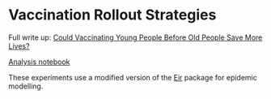 # Vaccination Rollout Strategies

Full write up: [Could Vaccinating Young People Before Old People Save More Lives?](https://www.aidancooper.co.uk/could-vaccinating-young-people-before-old-people-save-more-lives/)

[Analysis notebook](notebooks/20210725-AC-AgeStructuredSIRVD_experiments.ipynb)

These experiments use a modified version of the [Eir](https://github.com/mjacob1002/Eir) package for epidemic modelling.
